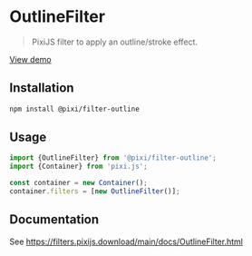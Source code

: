 # OutlineFilter

> PixiJS filter to apply an outline/stroke effect.

[View demo](https://filters.pixijs.download/main/demo/index.html?enabled=OutlineFilter)

## Installation

```bash
npm install @pixi/filter-outline
```

## Usage

```js
import {OutlineFilter} from '@pixi/filter-outline';
import {Container} from 'pixi.js';

const container = new Container();
container.filters = [new OutlineFilter()];
```

## Documentation

See https://filters.pixijs.download/main/docs/OutlineFilter.html
